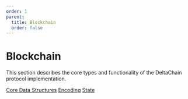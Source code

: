 ```yaml
---
order: 1
parent:
  title: Blockchain
  order: false
---
```


# Blockchain

This section describes the core types and functionality of the DeltaChain protocol implementation.

[Core Data Structures](../core/data_structures.md)
[Encoding](../core/encoding.md)
[State](../core/state.md)
